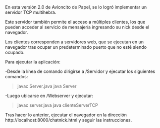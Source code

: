 En esta versión 2.0 de Avioncito de Papel, se lo logró implementar un servidor TCP multihebra.

Este servidor también permite el acceso a múltiples clientes, los que pueden acceder al servicio de mensajería ingresando su nick desde el navegador.

Los clientes corresponden a servidores web, que se ejecutan en un navegador tras ocupar un predeterminado puerto que no esté siendo ocupado.

Para ejecutar la aplicación:

-Desde la línea de comando dirigirse a /Servidor y ejecutar los siguientes comandos:

>javac Server.java
>java Server

-Luego ubicarse en /Webserver y ejecutar:

>javac server.java
>java clienteServerTCP 

Tras hacer lo anterior, ejecutar el navegador en la dirección http://localhost:8000/chatnick.html y seguir las instrucciones.
